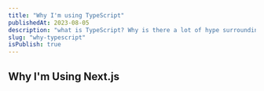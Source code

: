 ```yaml
---
title: "Why I'm using TypeScript"
publishedAt: 2023-08-05
description: "what is TypeScript? Why is there a lot of hype surrounding it in the community? And, what can it offer you as a developer and the projects you work on? "
slug: "why-typescript"
isPublish: true
---
```


## Why I'm Using Next.js

